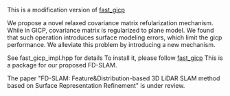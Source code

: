 This is a modification version of [fast_gicp](https://github.com/SMRT-AIST/fast_gicp)

We propose a novel relaxed covariance matrix refularization mechanism. While in GICP, covariance matrix is regularized to plane model. We found that such operation introduces surface modeling errors, which limit the gicp performance. We alleviate this problem by introducing a new mechanism.

See fast_gicp_impl.hpp for details
To install it, please follow [fast_gicp](https://github.com/SMRT-AIST/fast_gicp)
This is a package for our proposed FD-SLAM. 

The paper "FD-SLAM: Feature&Distribution-based 3D LiDAR SLAM method based on Surface Representation Refinement" is under review.
